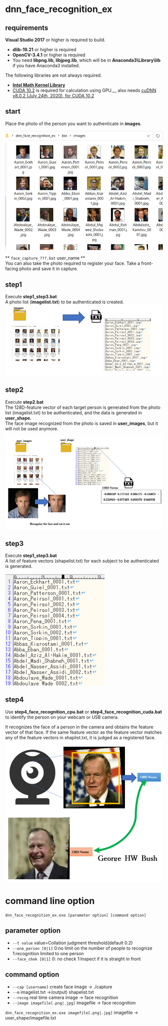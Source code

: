# dnn_face_recognition_ex

## requirements
**Visual Studio 2017** or higher is required to build.  

- **dlib-19.21** or higher is required
- **OpenCV-3.4.1** or higher is required
- You need **libpng.lib, libjpeg.lib**, which will be in **Anaconda3\Library\lib** if you have Anaconda3 installed.

The following libraries are not always required.  
- **[Intel Math Kernel Library](https://software.intel.com/content/www/us/en/develop/tools/math-kernel-library.html)**
- [CUDA 10.2](https://developer.nvidia.com/cuda-10.2-download-archive) is required for calculation using GPU.__
also needs [cuDNN v8.0.2 (July 24th, 2020), for CUDA 10.2](https://developer.nvidia.com/cudnn)


## start  
Place the photo of the person you want to authenticate in **images**.  

<img src="./images/image00.png"/>  


** `face_capture_???.bat` user_name **  
You can also take the photo required to register your face.
Take a front-facing photo and save it in capture.  


## step1  
Execute **step1_step3.bat**  
A photo list (**imagelist.txt**) to be authenticated is created.  
<img src="./images/image05.png"/>  

## step2  
Execute **step2.bat**  
The 128D-feature vector of each target person is generated from the photo list (imagelist.txt) to be authenticated, and the data is generated in **user_shape.**  
The face image recognized from the photo is saved in **user_images**, but it will not be used anymore.  

<img src="./images/image08.png"/>  

## step3  
Execute **step1_step3.bat**  
A list of feature vectors (shapelist.txt) for each subject to be authenticated is generated.  

<img src="./images/image04.png"/>  

## step4
Use **step4_face_recognition_cpu.bat** or **step4_face_recognition_cuda.bat** to identify the person on your webcam or USB camera.  

It recognizes the face of a person in the camera and obtains the feature vector of that face.
If the same feature vector as the feature vector matches any of the feature vectors in shaplist.txt, it is judged as a registered face.  
<img src="./images/image07.png"/>  

# command line option
`dnn_face_recognition_ex.exe [parameter option] [command option]`
## parameter option
- `--t value`
    value=Collation judgment threshold(default 0.2)
- `--one_person [0|1]`
    0:no limit on the number of people to recognize
    1:recognition limited to one person
- `--face_chek [0|1]`
    0: no check  1:Inspect if it is straight in front  
    
## command option
- `--cap [username]`
    create face image -> ./capture
- `--m`
    imagelist.txt ->(output) shapelist.txt
- `--recog`
    real time camera image -> face recognition
- `--image imagefile[.png|.jpg]`
    imagefile -> face recognition

`dnn_face_recognition_ex.exe imagefile[.png|.jpg]`
   imagefile -> user_shape/imagefile.txt